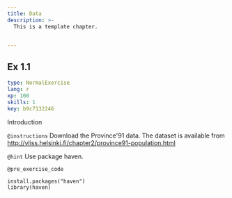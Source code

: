 ```yaml
---
title: Data
description: >-
  This is a template chapter.


---
```

## Ex 1.1

```yaml
type: NormalExercise
lang: r
xp: 100
skills: 1
key: b9c7132246
```

Introduction

`@instructions`
Download the Province'91 data. The dataset is available from [http://vliss.helsinki.fi/chapter2/province91-population.html ](url)

`@hint`
Use package haven.

`@pre_exercise_code`
```{r}
install.packages("haven")
library(haven)
```







